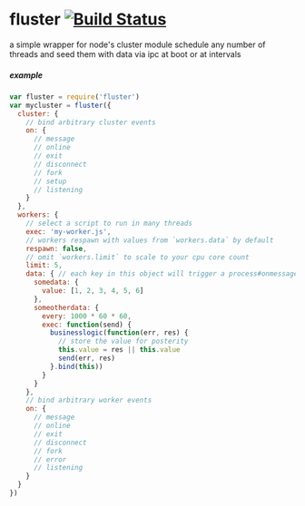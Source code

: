 
# fluster [![Build Status](https://travis-ci.org/skibz/fluster.svg?branch=master)](https://travis-ci.org/skibz/fluster)

a simple wrapper for node's cluster module
schedule any number of threads and seed them with data via ipc at boot or at intervals

##### example

```javascript
var fluster = require('fluster')
var mycluster = fluster({
  cluster: {
    // bind arbitrary cluster events
    on: {
      // message
      // online
      // exit
      // disconnect
      // fork
      // setup
      // listening
    }
  },
  workers: {
    // select a script to run in many threads
    exec: 'my-worker.js',
    // workers respawn with values from `workers.data` by default
    respawn: false,
    // omit `workers.limit` to scale to your cpu core count
    limit: 5,
    data: { // each key in this object will trigger a process#onmessage event in your worker
      somedata: {
        value: [1, 2, 3, 4, 5, 6]
      },
      someotherdata: {
        every: 1000 * 60 * 60,
        exec: function(send) {
          businesslogic(function(err, res) {
            // store the value for posterity
            this.value = res || this.value
            send(err, res)
          }.bind(this))
        }
      }
    },
    // bind arbitrary worker events
    on: {
      // message
      // online
      // exit
      // disconnect
      // fork
      // error
      // listening
    }
  }
})
```
